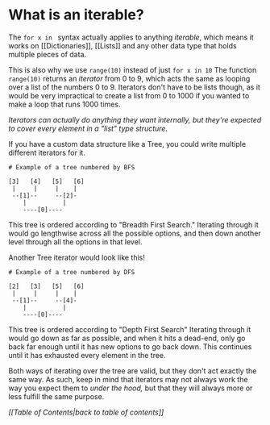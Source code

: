 # What is an iterable?
The `for x in ` syntax actually applies to anything *iterable*, which means it works on [[Dictionaries]], [[Lists]] and any other data type that holds multiple pieces of data.

This is also why we use `range(10)` instead of just `for x in 10`
The function `range(10)` returns an *iterator* from 0 to 9, which acts the same as looping over a list of the numbers 0 to 9.
Iterators don't have to be lists though, as it would be very impractical to create a list from 0 to 1000 if you wanted to make a loop that runs 1000 times.

*Iterators can actually do anything they want internally, but they're expected to cover every element in a "list" type structure.*

If you have a custom data structure like a Tree, you could write multiple different iterators for it.

```
# Example of a tree numbered by BFS

[3]   [4]   [5]   [6]
 |     |     |    |
 --[1]--     --[2]-
    |          |
	----[0]----
```
This tree is ordered according to "Breadth First Search."
Iterating through it would go lengthwise across all the possible options, and then down another level through all the options in that level.

Another Tree iterator would look like this!

```
# Example of a tree numbered by DFS

[2]   [3]   [5]   [6]
 |     |     |    |
 --[1]--     --[4]-
    |          |
	----[0]----
```
This tree is ordered according to "Depth First Search"
Iterating through it would go down as far as possible, and when it hits a dead-end, only go back far enough until it has new options to go back down. This continues until it has exhausted every element in the tree.

Both ways of iterating over the tree are valid, but they don't act exactly the same way. As such, keep in mind that iterators may not always work the way you expect them to *under the hood,* but that they will always more or less fulfill the same purpose.

*[[Table of Contents|back to table of contents]]*